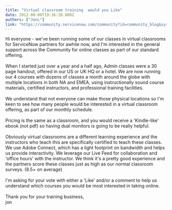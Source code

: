 ```yaml
---
title: "Virtual classroom training  would you Like"
date: 2012-08-06T19:36:28.000Z
authors: ["JonL"]
link: "https://community.servicenow.com/community?id=community_blog&sys_id=b5fd262ddbd0dbc01dcaf3231f961929"
---
```

<p>Hi everyone - we've been running some of our classes in virtual classrooms for ServiceNow partners for awhile now, and I'm interested in the general support across the Community for online classes as part of our standard offering. <br/><br/>When I started just over a year and a half ago, Admin classes were a 30 page handout, offered in our US or UK HQ or a hotel. We are now running our 4 courses with dozens of classes a month around the globe with multiple locations in both NA and EMEA, using instructionally sound course materials, certified instructors, and professional training facilities. <br/><br/>We understand that not everyone can make those physical locations so I'm keen to see how many people would be interested in a virtual classroom offering, as part of our monthly schedule. <br/><br/>Pricing is the same as a classroom, and you would receive a 'Kindle-like' ebook (not pdf) so having dual monitors is going to be really helpful.<br/><br/>Obviously virtual classrooms are a different learning experience and the instructors who teach this are specifically certified to teach these classes. We use Adobe Connect, which has a light footprint on bandwidth and helps us provide interactivity. We leverage our Live Feed for collaboration and 'office hours' with the instructor. We think it's a pretty good experience and the partners score these classes just as high as our normal classroom surveys. (8.5+ on average)<br/><br/>I'm asking for your vote with either a 'Like' and/or a comment to help us understand which courses you would be most interested in taking online.<br/><br/>Thank you for your training business, <br/>jon</p>